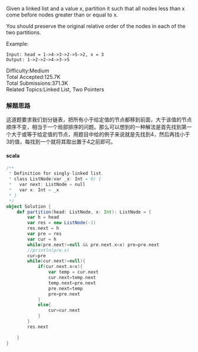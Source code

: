 Given a linked list and a value x, partition it such that all nodes less than x come before nodes greater than or equal to x.

You should preserve the original relative order of the nodes in each of the two partitions.

Example:
```
Input: head = 1->4->3->2->5->2, x = 3
Output: 1->2->2->4->3->5
```

Difficulty:Medium  
Total Accepted:125.7K  
Total Submissions:371.3K  
Related Topics:Linked List, Two Pointers

### 解题思路
这道题要求我们划分链表，把所有小于给定值的节点都移到前面，大于该值的节点顺序不变，相当于一个局部排序的问题。那么可以想到的一种解法是首先找到第一个大于或等于给定值的节点，用题目中给的例子来说就是先找到4，然后再找小于3的值，每找到一个就将其取出置于4之前即可。
#### scala
```scala
/**
 * Definition for singly-linked list.
 * class ListNode(var _x: Int = 0) {
 *   var next: ListNode = null
 *   var x: Int = _x
 * }
 */
object Solution {
    def partition(head: ListNode, x: Int): ListNode = {
        var h = head
        var res = new ListNode(-1)
        res.next = h
        var pre = res
        var cur = h
        while(pre.next!=null && pre.next.x<x) pre=pre.next
        //println(pre.x)
        cur=pre
        while(cur.next!=null){
            if(cur.next.x<x){
                var temp = cur.next
                cur.next=temp.next
                temp.next=pre.next
                pre.next=temp
                pre=pre.next
            }
            else{
                cur=cur.next
            }
        }
        res.next
        
    }
}
```